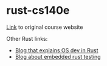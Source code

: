 # rust-cs140e
[Link](https://cs140e.sergio.bz/) to original course website

Other Rust links:

- [Blog that explains OS dev in Rust](https://os.phil-opp.com/freestanding-rust-binary/)
- [Blog about embedded rust testing](https://ferrous-systems.com/blog/tags/embedded-rust-testing/)
